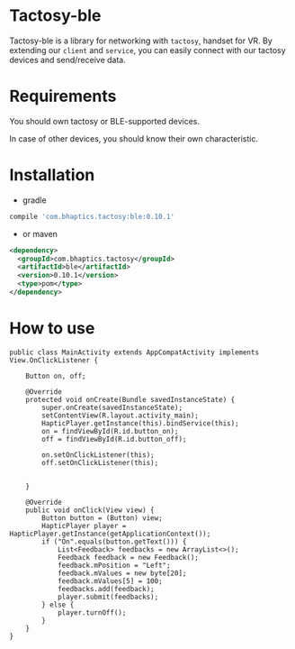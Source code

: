 # Tactosy-ble

Tactosy-ble is a library for networking with `tactosy`, handset for VR.
By extending our `client` and `service`, you can easily connect with our
tactosy devices and send/receive data.


# Requirements

You should own tactosy or BLE-supported devices.

In case of other devices, you should know their own characteristic.


# Installation

* gradle

```groovy
compile 'com.bhaptics.tactosy:ble:0.10.1'
```

* or maven

```xml
<dependency>
  <groupId>com.bhaptics.tactosy</groupId>
  <artifactId>ble</artifactId>
  <version>0.10.1</version>
  <type>pom</type>
</dependency>
```

# How to use

```
public class MainActivity extends AppCompatActivity implements View.OnClickListener {

    Button on, off;

    @Override
    protected void onCreate(Bundle savedInstanceState) {
        super.onCreate(savedInstanceState);
        setContentView(R.layout.activity_main);
        HapticPlayer.getInstance(this).bindService(this);
        on = findViewById(R.id.button_on);
        off = findViewById(R.id.button_off);

        on.setOnClickListener(this);
        off.setOnClickListener(this);


    }

    @Override
    public void onClick(View view) {
        Button button = (Button) view;
        HapticPlayer player = HapticPlayer.getInstance(getApplicationContext());
        if ("On".equals(button.getText())) {
            List<Feedback> feedbacks = new ArrayList<>();
            Feedback feedback = new Feedback();
            feedback.mPosition = "Left";
            feedback.mValues = new byte[20];
            feedback.mValues[5] = 100;
            feedbacks.add(feedback);
            player.submit(feedbacks);
        } else {
            player.turnOff();
        }
    }
}
```
